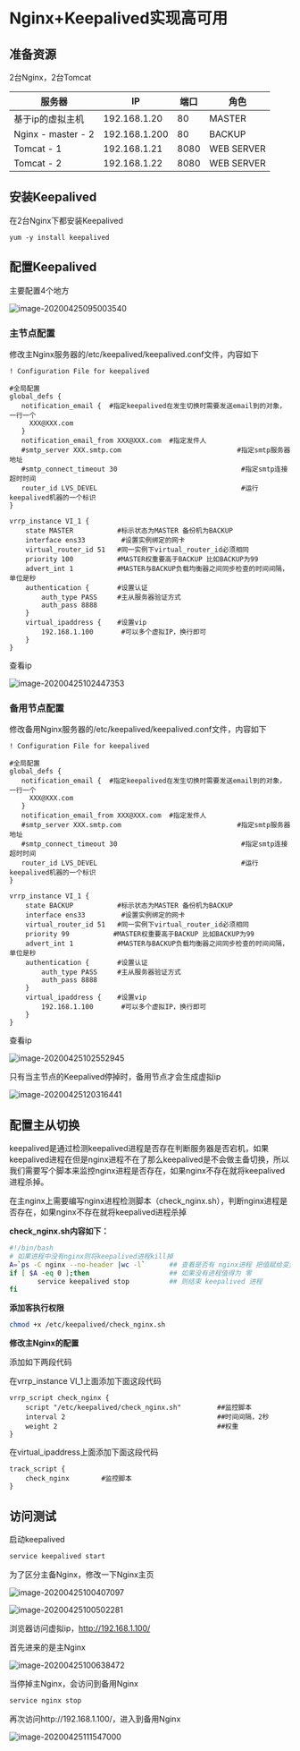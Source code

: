 # Nginx+Keepalived实现高可用

## 准备资源

2台Nginx，2台Tomcat

| 服务器             | IP            | 端口 | 角色       |
| ------------------ | ------------- | ---- | ---------- |
| 基于ip的虚拟主机   | 192.168.1.20  | 80   | MASTER     |
| Nginx - master - 2 | 192.168.1.200 | 80   | BACKUP     |
| Tomcat - 1         | 192.168.1.21  | 8080 | WEB SERVER |
| Tomcat - 2         | 192.168.1.22  | 8080 | WEB SERVER |





## 安装Keepalived

在2台Nginx下都安装Keepalived

```
yum -y install keepalived
```



## 配置Keepalived

主要配置4个地方

![image-20200425095003540](https://gitee.com/AlanLee97/assert/raw/master/note_images/image-20200425095003540.png)



### 主节点配置

修改主Nginx服务器的/etc/keepalived/keepalived.conf文件，内容如下

```
! Configuration File for keepalived

#全局配置
global_defs {
   notification_email {  #指定keepalived在发生切换时需要发送email到的对象，一行一个
     XXX@XXX.com
   }
   notification_email_from XXX@XXX.com  #指定发件人
   #smtp_server XXX.smtp.com                             #指定smtp服务器地址
   #smtp_connect_timeout 30                               #指定smtp连接超时时间
   router_id LVS_DEVEL                                    #运行keepalived机器的一个标识
}

vrrp_instance VI_1 { 
    state MASTER           #标示状态为MASTER 备份机为BACKUP
    interface ens33         #设置实例绑定的网卡
    virtual_router_id 51   #同一实例下virtual_router_id必须相同
    priority 100           #MASTER权重要高于BACKUP 比如BACKUP为99  
    advert_int 1           #MASTER与BACKUP负载均衡器之间同步检查的时间间隔，单位是秒
    authentication {       #设置认证
        auth_type PASS     #主从服务器验证方式
        auth_pass 8888
    }
    virtual_ipaddress {    #设置vip
        192.168.1.100       #可以多个虚拟IP，换行即可
    }
}
```

查看ip

![image-20200425102447353](https://gitee.com/AlanLee97/assert/raw/master/note_images/image-20200425102447353.png)



### 备用节点配置

修改备用Nginx服务器的/etc/keepalived/keepalived.conf文件，内容如下

```
! Configuration File for keepalived

#全局配置
global_defs {
   notification_email {  #指定keepalived在发生切换时需要发送email到的对象，一行一个
     XXX@XXX.com
   }
   notification_email_from XXX@XXX.com  #指定发件人
   #smtp_server XXX.smtp.com                             #指定smtp服务器地址
   #smtp_connect_timeout 30                               #指定smtp连接超时时间
   router_id LVS_DEVEL                                    #运行keepalived机器的一个标识
}

vrrp_instance VI_1 { 
    state BACKUP           #标示状态为MASTER 备份机为BACKUP
    interface ens33         #设置实例绑定的网卡
    virtual_router_id 51   #同一实例下virtual_router_id必须相同
    priority 99           #MASTER权重要高于BACKUP 比如BACKUP为99  
    advert_int 1           #MASTER与BACKUP负载均衡器之间同步检查的时间间隔，单位是秒
    authentication {       #设置认证
        auth_type PASS     #主从服务器验证方式
        auth_pass 8888
    }
    virtual_ipaddress {    #设置vip
        192.168.1.100       #可以多个虚拟IP，换行即可
    }
}
```

查看ip

![image-20200425102552945](https://gitee.com/AlanLee97/assert/raw/master/note_images/20200425112737-652506.png)

只有当主节点的Keepalived停掉时，备用节点才会生成虚拟ip

![image-20200425120316441](https://gitee.com/AlanLee97/assert/raw/master/note_images/20200425120320-891120.png)



## 配置主从切换

keepalived是通过检测keepalived进程是否存在判断服务器是否宕机，如果keepalived进程在但是nginx进程不在了那么keepalived是不会做主备切换，所以我们需要写个脚本来监控nginx进程是否存在，如果nginx不存在就将keepalived进程杀掉。

在主nginx上需要编写nginx进程检测脚本（check_nginx.sh），判断nginx进程是否存在，如果nginx不存在就将keepalived进程杀掉

**check_nginx.sh内容如下：**

```sh
#!/bin/bash
# 如果进程中没有nginx则将keepalived进程kill掉
A=`ps -C nginx --no-header |wc -l`      ## 查看是否有 nginx进程 把值赋给变量A 
if [ $A -eq 0 ];then                    ## 如果没有进程值得为 零
       service keepalived stop          ## 则结束 keepalived 进程
fi
```

**添加客执行权限**

```sh
chmod +x /etc/keepalived/check_nginx.sh
```

**修改主Nginx的配置**

添加如下两段代码

在vrrp_instance VI_1上面添加下面这段代码

```
vrrp_script check_nginx {
    script "/etc/keepalived/check_nginx.sh"         ##监控脚本
    interval 2                                      ##时间间隔，2秒
    weight 2                                        ##权重
}
```

在virtual_ipaddress上面添加下面这段代码

```
track_script {
	check_nginx        #监控脚本
}
```





## 访问测试

启动keepalived

```sh
service keepalived start
```

为了区分主备Nginx，修改一下Nginx主页

![image-20200425100407097](https://gitee.com/AlanLee97/assert/raw/master/note_images/20200425100407-304620.png)

![image-20200425100502281](https://gitee.com/AlanLee97/assert/raw/master/note_images/20200425100502-880517.png)

浏览器访问虚拟ip，http://192.168.1.100/

首先进来的是主Nginx

![image-20200425100638472](https://gitee.com/AlanLee97/assert/raw/master/note_images/image-20200425100638472.png)

当停掉主Nginx，会访问到备用Nginx

```sh
service nginx stop
```

再次访问http://192.168.1.100/，进入到备用Nginx

![image-20200425111547000](https://gitee.com/AlanLee97/assert/raw/master/note_images/image-20200425111547000.png)